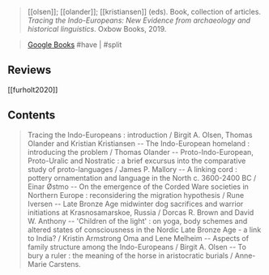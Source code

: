 > [[olsen]]; [[olander]]; [[kristiansen]] (eds). 
> Book, collection of articles. 
> *Tracing the Indo-Europeans: New Evidence from archaeology and historical linguistics*. Oxbow Books, 2019. 

> [Google Books](https://books.google.com/books?id=WXzKDwAAQBAJ)
> #have | #split 

## Reviews
[[furholt2020]]

## Contents
> Tracing the Indo-Europeans : introduction / Birgit A. Olsen, Thomas Olander and Kristian Kristiansen -- The Indo-European homeland : introducing the problem / Thomas Olander -- Proto-Indo-European, Proto-Uralic and Nostratic : a brief excursus into the comparative study of proto-languages / James P. Mallory -- A linking cord : pottery ornamentation and language in the North c. 3600-2400 BC / Einar Østmo -- On the emergence of the Corded Ware societies in Northern Europe : reconsidering the migration hypothesis / Rune Iversen -- Late Bronze Age midwinter dog sacrifices and warrior initiations at Krasnosamarskoe, Russia / Dorcas R. Brown and David W. Anthony -- 'Children of the light' : on yoga, body schemes and altered states of consciousness in the Nordic Late Bronze Age - a link to India? / Kristin Armstrong Oma and Lene Melheim -- Aspects of family structure among the Indo-Europeans / Birgit A. Olsen -- To bury a ruler : the meaning of the horse in aristocratic burials / Anne-Marie Carstens.